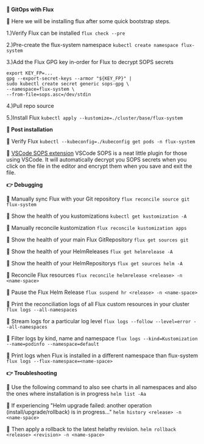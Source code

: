 **🔹  GitOps with Flux**

📍 Here we will be installing flux after some quick bootstrap steps.

1.)Verify Flux can be installed
`flux check --pre`

2.)Pre-create the flux-system namespace
`kubectl create namespace flux-system`

3.)Add the Flux GPG key in-order for Flux to decrypt SOPS secrets
```
export KEY_FP=...
gpg --export-secret-keys --armor "${KEY_FP}" |
sudo kubectl create secret generic sops-gpg \
--namespace=flux-system \
--from-file=sops.asc=/dev/stdin
```

4.)Pull repo source

5.)Install Flux
`kubectl apply --kustomize=./cluster/base/flux-system`


**📣  Post installation**

📍  Verify Flux
`kubectl --kubeconfig=./kubeconfig get pods -n flux-system`


📍 [VSCode SOPS extension](https://marketplace.visualstudio.com/items?itemName=signageos.signageos-vscode-sops)
VSCode SOPS is a neat little plugin for those using VSCode. It will automatically decrypt you SOPS secrets when you click on the file in the editor and encrypt them when you save and exit the file.


**👉  Debugging**

📍 Manually sync Flux with your Git repository
`flux reconcile source git flux-system`

📍 Show the health of you kustomizations
`kubectl get kustomization -A`

📍 Manually reconcile kustomization
`flux reconcile kustomization apps`

📍 Show the health of your main Flux GitRepository
`flux get sources git`

📍 Show the health of your HelmReleases
`flux get helmrelease -A`

📍 Show the health of your HelmRepositorys
`flux get sources helm -A`

📍 Reconcile Flux resources
`flux reconcile helmrelease <release> -n <name-space>`

📍 Pause the Flux Helm Release
`flux suspend hr <release> -n <name-space>`

📍 Print the reconciliation logs of all Flux custom resources in your cluster
`flux logs --all-namespaces`

📍 Stream logs for a particular log level
`flux logs --follow --level=error --all-namespaces`

📍 Filter logs by kind, name and namespace
`flux logs --kind=Kustomization --name=podinfo --namespace=default`

📍 Print logs when Flux is installed in a different namespace than flux-system
`flux logs --flux-namespace=<name-space>`


**👉  Troubleshooting**

📍 Use the following command to also see charts in all namespaces and also the ones where installation is in progress
`helm list -Aa`

📍 If experiencing "Helm upgrade failed: another operation (install/upgrade/rollback) is in progress..."
`helm history <release> -n <name-space>`

📍 Then apply a rollback to the latest helathy revision.
`helm rollback <release> <revision> -n <name-space>`
